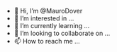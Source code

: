 - 👋 Hi, I’m @MauroDover
- 👀 I’m interested in ...
- 🌱 I’m currently learning ...
- 💞️ I’m looking to collaborate on ...
- 📫 How to reach me ...

<!---
MauroDover/MauroDover is a ✨ special ✨ repository because its `README.md` (this file) appears on your GitHub profile.
You can click the Preview link to take a look at your changes.
--->
